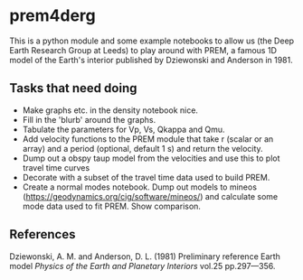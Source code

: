 # prem4derg

This is a python module and some example notebooks to allow us (the Deep Earth Research Group at Leeds) to play around with
PREM, a famous 1D model of the Earth's interior published by Dziewonski and Anderson in 1981.

## Tasks that need doing
* Make graphs etc. in the density notebook nice.
* Fill in the 'blurb' around the graphs.
* Tabulate the parameters for Vp, Vs, Qkappa and Qmu.
* Add velocity functions to the PREM module that take r (scalar or an array) and a period (optional, default 1 s) and return the velocity.
* Dump out a obspy taup model from the velocities and use this to plot travel time curves
* Decorate with a subset of the travel time data used to build PREM.
* Create a normal modes notebook. Dump out models to mineos (https://geodynamics.org/cig/software/mineos/) and calculate some mode data used to fit PREM. Show comparison.
  

## References

Dziewonski, A. M. and Anderson, D. L. (1981) Preliminary reference Earth model *Physics of the Earth and 
Planetary Interiors* vol.25 pp.297—356. 
